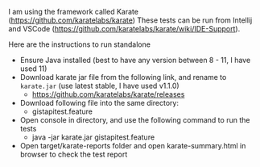 I am using the framework called Karate (https://github.com/karatelabs/karate)
These tests can be run from Intellij and VSCode (https://github.com/karatelabs/karate/wiki/IDE-Support). 

Here are the instructions to run standalone
* Ensure Java installed (best to have any version between 8 - 11, I have used 11)
* Download karate jar file from the following link, and rename to `karate.jar` (use latest stable, I have used v1.1.0)
  * https://github.com/karatelabs/karate/releases
* Download following file into the same directory:
  * gistapitest.feature
* Open console in directory, and use the following command to run the tests
  * java -jar karate.jar gistapitest.feature
* Open target/karate-reports folder and open karate-summary.html in browser to check the test report
